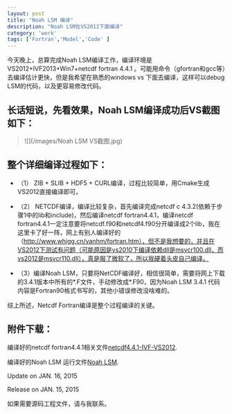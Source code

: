 ```yaml
---
layout: post
title: "Noah LSM 编译"
description: "Noah LSM在VS2012下面编译"
category: 'work'
tags: ['Fortran','Model','Code' ]
---
```



今天晚上，总算完成Noah LSM编译工作，编译环境是VS2012+IVF2013+Win7+netcdf fortran 4.4.1 。可能用命令（gfortran和gcc等）去编译估计更快，但是我希望在熟悉的windows vs 下面去编译，这样可以debug LSM的代码，以及更容易修改代码。


<!--more-->


## 长话短说，先看效果，Noah LSM编译成功后VS截图如下： ##

> ![](/images/Noah LSM VS截图.jpg)

## 整个详细编译过程如下：  ##
> 

- （1） ZIB + SLIB + HDF5 + CURL编译，过程比较简单，用Cmake生成VS2012直接编译即可。

- （2） NETCDF编译，编译比较复杂，首先编译完成netcdf c 4.3.2(依赖于步骤1中的lib和include)，然后编译netcdf fortran4.4.1，编译netcdf fortran4.4.1一定注意要将netcdf.f90和netcdf4.f90分开编译成2个lib，我在这里卡了好一阵，网上有别人编译好的（http://www.whigg.cn/yanhm/fortran.htm），但不是我想要的，并且在VS2012下测试有问题（可能原因是vs2010下编译依赖dll是msvcr100.dll，而vs2012是msvcr110.dll），真是服了微软了，所以我硬着头皮自己编译。 

- （3）编译Noah LSM，只要将NetCDF编译好，相信很简单，需要将网上下载的3.4.1版本中所有的*.F文件，手动修改成*.F90，因为Noah LSM 3.4.1 代码内容是Fortran90格式书写的，其他小错误修改没啥难的。 

 综上所述，Netcdf Fortran编译是整个过程编译的关键。

## 附件下载： ##
> 

 编译好的netcdf fortran4.4.1相关文件[netcdf4.4.1-IVF-VS2012](/upload/netcdf4.4.1-IVF-VS2012.zip).

 编译好的Noah LSM 运行文件[Noah LSM](/upload/simple_driver.zip).

Update on JAN. 16, 2015

Release on JAN. 15, 2015

如果需要源码工程文件，请与我联系。
  
   
     

   
